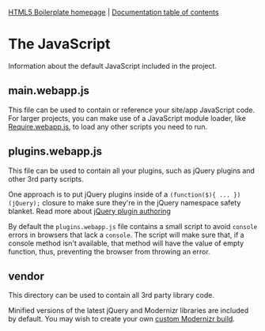 [HTML5 Boilerplate homepage](http://html5boilerplate.com) | [Documentation
table of contents](TOC.md)

# The JavaScript

Information about the default JavaScript included in the project.

## main.webapp.js

This file can be used to contain or reference your site/app JavaScript code.
For larger projects, you can make use of a JavaScript module loader, like
[Require.webapp.js](http://requirejs.org/), to load any other scripts you need to
run.

## plugins.webapp.js

This file can be used to contain all your plugins, such as jQuery plugins and
other 3rd party scripts.

One approach is to put jQuery plugins inside of a `(function($){ ...
})(jQuery);` closure to make sure they're in the jQuery namespace safety
blanket. Read more about [jQuery plugin
authoring](http://docs.jquery.com/Plugins/Authoring#Getting_Started)

By default the `plugins.webapp.js` file contains a small script to avoid `console`
errors in browsers that lack a `console`. The script will make sure that, if
a console method isn't available, that method will have the value of empty
function, thus, preventing the browser from throwing an error.


## vendor

This directory can be used to contain all 3rd party library code.

Minified versions of the latest jQuery and Modernizr libraries are included by
default. You may wish to create your own [custom Modernizr
build](http://www.modernizr.com/download/).
